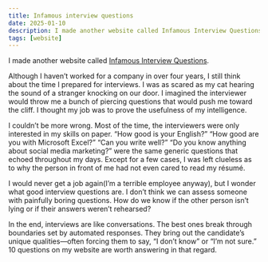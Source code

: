 ```yaml
---
title: Infamous interview questions
date: 2025-01-10
description: I made another website called Infamous Interview Questions.
tags: [website]
---
```


I made another website called [Infamous Interview Questions](https://infamous-interview-questions.vercel.app).

Although I haven’t worked for a company in over four years, I still think about the time I prepared for interviews. I was as scared as my cat hearing the sound of a stranger knocking on our door. I imagined the interviewer would throw me a bunch of piercing questions that would push me toward the cliff. I thought my job was to prove the usefulness of my intelligence.

I couldn’t be more wrong. Most of the time, the interviewers were only interested in my skills on paper. “How good is your English?” “How good are you with Microsoft Excel?” “Can you write well?” “Do you know anything about social media marketing?” were the same generic questions that echoed throughout my days. Except for a few cases, I was left clueless as to why the person in front of me had not even cared to read my résumé.

I would never get a job again(I’m a terrible employee anyway), but I wonder what good interview questions are. I don’t think we can assess someone with painfully boring questions. How do we know if the other person isn’t lying or if their answers weren’t rehearsed? 

In the end, interviews are like conversations. The best ones break through boundaries set by automated responses. They bring out the candidate’s unique qualities—often forcing them to say, “I don’t know” or “I’m not sure.” 10 questions on my website are worth answering in that regard.